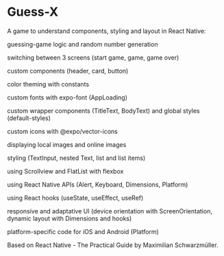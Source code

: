 <h1>Guess-X</h1>
A game to understand components, styling and layout in React Native:

guessing-game logic and random number generation

switching between 3 screens (start game, game, game over)

custom components (header, card, button)

color theming with constants

custom fonts with expo-font (AppLoading)

custom wrapper components (TitleText, BodyText) and global styles (default-styles)

custom icons with @expo/vector-icons

displaying local images and online images

styling (TextInput, nested Text, list and list items)

using Scrollview and FlatList with flexbox

using React Native APIs (Alert, Keyboard, Dimensions, Platform)

using React hooks (useState, useEffect, useRef)

responsive and adaptative UI (device orientation with ScreenOrientation, dynamic layout with Dimensions and hooks)

platform-specific code for iOS and Android (Platform)

Based on React Native - The Practical Guide by Maximilian Schwarzmüller.

